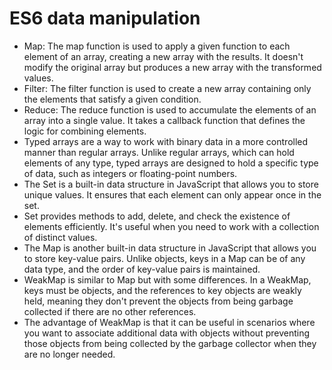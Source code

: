 # ES6 data manipulation
* Map: The map function is used to apply a given function to each element of an array, creating a new array with the results. It doesn't modify the original array but produces a new array with the transformed values.
* Filter: The filter function is used to create a new array containing only the elements that satisfy a given condition.
* Reduce: The reduce function is used to accumulate the elements of an array into a single value. It takes a callback function that defines the logic for combining elements.
* Typed arrays are a way to work with binary data in a more controlled manner than regular arrays. Unlike regular arrays, which can hold elements of any type, typed arrays are designed to hold a specific type of data, such as integers or floating-point numbers.
* The Set is a built-in data structure in JavaScript that allows you to store unique values. It ensures that each element can only appear once in the set.
* Set provides methods to add, delete, and check the existence of elements efficiently. It's useful when you need to work with a collection of distinct values.
* The Map is another built-in data structure in JavaScript that allows you to store key-value pairs. Unlike objects, keys in a Map can be of any data type, and the order of key-value pairs is maintained.
* WeakMap is similar to Map but with some differences. In a WeakMap, keys must be objects, and the references to key objects are weakly held, meaning they don't prevent the objects from being garbage collected if there are no other references.
* The advantage of WeakMap is that it can be useful in scenarios where you want to associate additional data with objects without preventing those objects from being collected by the garbage collector when they are no longer needed.
